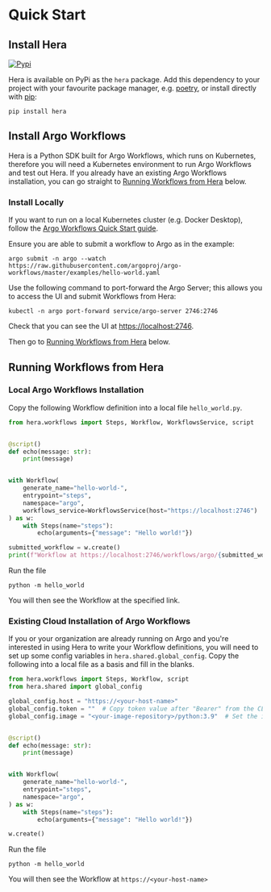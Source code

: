 # Quick Start

## Install Hera

[![Pypi](https://img.shields.io/pypi/v/hera.svg)](https://pypi.python.org/pypi/hera)

Hera is available on PyPi as the `hera` package. Add this dependency to your project with your favourite package
manager, e.g. [poetry](https://python-poetry.org/), or install directly with
[pip](https://packaging.python.org/en/latest/guides/tool-recommendations/#installing-packages):

```
pip install hera
```

## Install Argo Workflows

Hera is a Python SDK built for Argo Workflows, which runs on Kubernetes, therefore you will need a Kubernetes
environment to run Argo Workflows and test out Hera. If you already have an existing Argo Workflows installation, you
can go straight to [Running Workflows from Hera](#running-workflows-from-hera) below.

### Install Locally

If you want to run on a local Kubernetes cluster (e.g. Docker Desktop), follow the
[Argo Workflows Quick Start guide](https://argoproj.github.io/argo-workflows/quick-start/).

Ensure you are able to submit a workflow to Argo as in the example:

```console
argo submit -n argo --watch https://raw.githubusercontent.com/argoproj/argo-workflows/master/examples/hello-world.yaml
```

Use the following command to port-forward the Argo Server; this allows you to access the UI and submit Workflows from
Hera:

```console
kubectl -n argo port-forward service/argo-server 2746:2746
```

Check that you can see the UI at <https://localhost:2746>.

Then go to [Running Workflows from Hera](#running-workflows-from-hera) below.

## Running Workflows from Hera

### Local Argo Workflows Installation

Copy the following Workflow definition into a local file
`hello_world.py`.

```py
from hera.workflows import Steps, Workflow, WorkflowsService, script


@script()
def echo(message: str):
    print(message)


with Workflow(
    generate_name="hello-world-",
    entrypoint="steps",
    namespace="argo",
    workflows_service=WorkflowsService(host="https://localhost:2746")
) as w:
    with Steps(name="steps"):
        echo(arguments={"message": "Hello world!"})

submitted_workflow = w.create()
print(f"Workflow at https://localhost:2746/workflows/argo/{submitted_workflow.metadata.name}")
```

Run the file

```console
python -m hello_world
```

You will then see the Workflow at the specified link.

### Existing Cloud Installation of Argo Workflows

If you or your organization are already running on Argo and you're interested in using Hera to write your Workflow
definitions, you will need to set up some config variables in `hera.shared.global_config`. Copy the following into a
local file as a basis and fill in the blanks.

```py
from hera.workflows import Steps, Workflow, script
from hera.shared import global_config

global_config.host = "https://<your-host-name>"
global_config.token = ""  # Copy token value after "Bearer" from the CLI command `argo auth token`
global_config.image = "<your-image-repository>/python:3.9"  # Set the image if you cannot access "python:3.9" via Docker Hub


@script()
def echo(message: str):
    print(message)


with Workflow(
    generate_name="hello-world-",
    entrypoint="steps",
    namespace="argo",
) as w:
    with Steps(name="steps"):
        echo(arguments={"message": "Hello world!"})

w.create()
```

Run the file

```console
python -m hello_world
```

You will then see the Workflow at `https://<your-host-name>`
